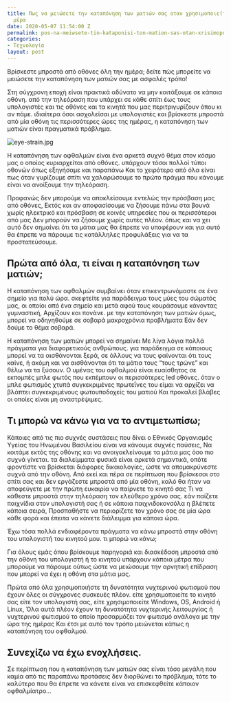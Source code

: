 ```yaml
---
title: Πως να μειώσετε την καταπόνηση των ματιών σας οταν χρησιμοποιείται οθόνη όλη
  μέρα
date: 2020-05-07 11:54:00 Z
permalink: pos-na-meiwsete-tin-kataponisi-ton-mation-sas-otan-xrisimopoieitai-othoni-oli-mera
categories:
- Τεχνολογία
layout: post
---
```


Βρίσκεστε μπροστά από οθόνες όλη την ημέρα;  δείτε πώς μπορείτε να μειώσετε την καταπόνηση των ματιών σας με ασφαλές τρόπο!

Στη σύγχρονη εποχή είναι πρακτικά αδύνατο να μην κοιτάξουμε σε κάποια οθόνη.  από την τηλεόραση που υπάρχει σε κάθε σπίτι έως τους υπολογιστές και τις οθόνες και τα κινητά που μας περιτριγυρίζουν όπου κι αν πάμε.  ιδιαίτερα όσοι ασχολείσαι με υπολογιστές και βρίσκεστε μπροστά από μία οθόνη τις περισσότερες ώρες της ημέρας, η καταπόνηση των ματιών είναι πραγματικά πρόβλημα.

![eye-strain.jpg](/site/uploads/eye-strain.jpg)

Η καταπόνηση των οφθαλμών είναι ένα αρκετά συχνό θέμα  στον κόσμο μας ο οποίος κυριαρχείται από οθόνες.  υπάρχουν τόσοι πολλοί τύποι οθονών όπως εξηγήσαμε και παραπάνω Και το χειρότερο από όλα είναι πως όταν γυρίζουμε σπίτι να χαλαρώσουμε το πρώτο πράγμα που κάνουμε είναι να ανοίξουμε την τηλεόραση.

Προφανώς δεν μπορούμε να αποκλείσουμε εντελώς την πρόσβαση μας από οθόνες,  Εκτός και αν αποφασίσουμε να ζήσουμε πάνω στα βουνά χωρίς ηλεκτρικό και πρόσβαση σε κοινές υπηρεσίες που οι περισσότεροι από μας Δεν μπορούν να ζήσουμε χωρίς αυτές πλέον.  όπως και να χει αυτό δεν σημαίνει ότι τα μάτια μας θα έπρεπε να υποφέρουν και για αυτό θα έπρεπε να πάρουμε τις κατάλληλες προφυλάξεις για να τα προστατεύσουμε.

## Πρώτα από όλα,  τι είναι η καταπόνηση των ματιών;

Η καταπόνηση των οφθαλμών συμβαίνει όταν επικεντρωνόμαστε σε ένα σημείο για πολύ ώρα.  σκεφτείτε για παράδειγμα τους μύες του σώματός μας, οι οποίοι από ένα σημείο και μετά αφού τους κουράσουμε κάνοντας γυμναστική,  Αρχίζουν και πονάνε.  με την καταπόνηση των ματιών όμως, μπορεί να οδηγηθούμε σε σοβαρά μακροχρόνια προβλήματα Εάν δεν δούμε το θέμα σοβαρά.

Η καταπόνηση των ματιών μπορεί να σημαίνει Με λίγα λόγια πολλά πράγματα για διαφορετικούς ανθρώπους.  για παράδειγμα σε κάποιους μπορεί να τα αισθάνονται ξερά,  σε άλλους να τους φαίνονται ότι τους καίνε,  ή ακόμη και να αισθάνονται  ότι τα μάτια τους “τους τρώνε”  και θέλω να τα ξύσουν. Ο υμένας του οφθαλμού είναι ευαίσθητος σε εκπομπές μπλε φωτός που εκπέμπουν οι περισσότερες led οθόνες.  όταν ο μπλε φωτισμός χτυπά συγκεκριμένες πρωτεΐνες του είμαι να αρχίζει να βλάπτει συγκεκριμένους φωτουποδοχείς του ματιού Και προκαλεί βλάβες οι οποίες  είναι μη αναστρέψιμες.

## Τι μπορώ να κάνω για να το αντιμετωπίσω;

Κάποιες από τις πιο συχνές  συστάσεις που δίνει ο Εθνικός Οργανισμός Υγείας του Ηνωμένου Βασιλείου είναι να κάνουμε συχνές παύσεις, Να κοιτάμε εκτός της οθόνης  και να ανοιγοκλείνουμε τα μάτια μας όσο πιο συχνά γίνεται.  τα διαλείμματα φυσικά είναι αρκετά σημαντικά,  οπότε  φροντίστε να βρίσκεται διάφορες δικαιολογίες,  ώστε να απομακρύνεστε συχνά από την οθόνη.
Aπό εκεί και πέρα σε περίπτωση που βρίσκεσαι στο σπίτι σας και δεν εργάζεστε μπροστά από μία οθόνη,  καλό θα ήταν να αποφεύγετε με την πρώτη ευκαιρία να παίρνετε το κινητό σας Τι να κάθεστε μπροστά στην τηλεόραση τον ελεύθερο χρόνο σας.  εάν παίζετε παιχνίδια στον υπολογιστή σας ή σε κάποια παιχνιδοκονσόλα η  βλέπετε κάποια σειρά,  Προσπαθήστε να περιορίζετε τον χρόνο σας σε μία ώρα κάθε φορά και έπειτα να κάνετε διάλειμμα για κάποια ώρα.

Έχω τόσα πολλά ενδιαφέροντα  πράγματα να κάνω  μπροστά στην οθόνη του υπολογιστή του κινητού μου.  τι μπορώ να κάνω;

Για όλους εμάς όπου βρίσκουμε παρηγοριά και διασκέδαση μπροστά από την οθόνη του υπολογιστή ή το κινητού υπάρχουν κάποια μέτρα που μπορούμε να πάρουμε ούτως ώστε να μειώσουμε την αρνητική επίδραση που μπορεί να έχει η οθόνη στα μάτια μας.

Πρώτα από όλα χρησιμοποιήστε  τη δυνατότητα  νυχτερινού  φωτισμού  που έχουν όλες οι σύγχρονες συσκευές πλέον.  είτε χρησιμοποιείτε το κινητό σας είτε τον υπολογιστή σας,  είτε χρησιμοποιείτε Windows, OS, Android ή Linux, Όλα αυτά πλέον έχουν τη δυνατότητα νυχτερινής λειτουργίας ή νυχτερινού φωτισμού το οποίο προσαρμόζει τον φωτισμό ανάλογα με την ώρα της ημέρας Και έτσι με αυτό τον τρόπο μειώνεται κάπως η καταπόνηση του οφθαλμού.

## Συνεχίζω να έχω ενοχλήσεις.

Σε περίπτωση που η καταπόνηση των ματιών σας είναι τόσο μεγάλη που καμία από τις παραπάνω προτάσεις δεν διορθώνει το πρόβλημα,  τότε το καλύτερο που θα έπρεπε να κάνετε είναι να επισκεφθείτε κάποιον οφθαλμίατρο...
